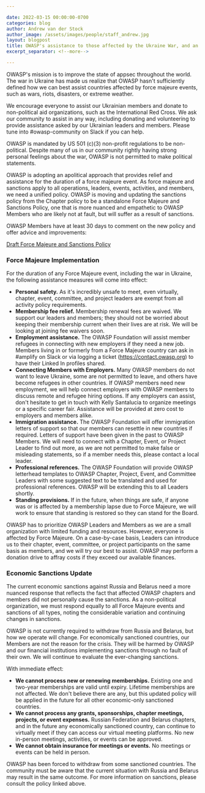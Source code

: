 ```yaml
---

date: 2022-03-15 00:00:00-0700
categories: blog
author: Andrew van der Stock
author_image: /assets/images/people/staff_andrew.jpg
layout: blogpost
title: OWASP's assistance to those affected by the Ukraine War, and an update on sanctions
excerpt_separator: <!--more-->

---
```


OWASP's mission is to improve the state of appsec throughout the world. The war in Ukraine has made us realize that OWASP hasn't sufficiently defined how we can best assist countries affected by force majeure events, such as wars, riots, disasters, or extreme weather.

We encourage everyone to assist our Ukrainian members and donate to non-political aid organizations, such as the International Red Cross. We ask our community to assist in any way, including donating and volunteering to provide assistance asked by our Ukrainian leaders and members. Please tune into #owasp-community on Slack if you can help.

OWASP is mandated by US 501 (c)(3) non-profit regulations to be non-political. Despite many of us in our community rightly having strong personal feelings about the war, OWASP is not permitted to make political statements.

<!--more-->

OWASP is adopting an apolitical approach that provides relief and assistance for the duration of a force majeure event. As force majeure and sanctions apply to all operations, leaders, events, activities, and members, we need a unified policy. OWASP is moving and updating the sanctions policy from the Chapter policy to be a standalone Force Majeure and Sanctions Policy, one that is more nuanced and empathetic to OWASP Members who are likely not at fault, but will suffer as a result of sanctions.

OWASP Members have at least 30 days to comment on the new policy and offer advice and improvements:

[Draft Force Majeure and Sanctions Policy](https://policy.owasp.org/operational/force-majeure-sanctions)

### Force Majeure Implementation

For the duration of any Force Majeure event, including the war in Ukraine, the following assistance measures will come into effect:

- **Personal safety.** As it's incredibly unsafe to meet, even virtually, chapter, event, committee, and project leaders are exempt from all activity policy requirements.
- **Membership fee relief.** Membership renewal fees are waived. We support our leaders and members; they should not be worried about keeping their membership current when their lives are at risk. We will be looking at joining fee waivers soon. 
- **Employment assistance.** The OWASP Foundation will assist member refugees in connecting with new employers if they need a new job. Members living in or formerly from a Force Majeure country can ask in #amplify on Slack or via logging a ticket (https://contact.owasp.org) to have their Linked In profiles shared.
- **Connecting Members with Employers.** Many OWASP members do not want to leave Ukraine, some are not permitted to leave, and others have become refugees in other countries. If OWASP members need new employment, we will help connect employers with OWASP members to discuss remote and refugee hiring options. If any employers can assist, don't hesitate to get in touch with Kelly Santalucia to organize meetings or a specific career fair. Assistance will be provided at zero cost to employers and members alike.
- **Immigration assistance.** The OWASP Foundation will offer immigration letters of support so that our members can resettle in new countries if required. Letters of support have been given in the past to OWASP Members. We will need to connect with a Chapter, Event, or Project Leader to find out more, as we are not permitted to make false or misleading statements, so if a member needs this, please contact a local leader.
- **Professional references.** The OWASP Foundation will provide OWASP letterhead templates to OWASP Chapter, Project, Event, and Committee Leaders with some suggested text to be translated and used for professional references. OWASP will be extending this to all Leaders shortly.
- **Standing provisions.** If in the future, when things are safe, if anyone was or is affected by a membership lapse due to Force Majeure, we will work to ensure that standing is restored so they can stand for the Board.

OWASP has to prioritize OWASP Leaders and Members as we are a small organization with limited funding and resources. However, everyone is affected by Force Majeure. On a case-by-case basis, Leaders can introduce us to their chapter, event, committee, or project participants on the same basis as members, and we will try our best to assist. OWASP may perform a donation drive to affray costs if they exceed our available finances.

### Economic Sanctions Update

The current economic sanctions against Russia and Belarus need a more nuanced response that reflects the fact that affected OWASP chapters and members did not personally cause the sanctions. As a non-political organization, we must respond equally to all Force Majeure events and sanctions of all types, noting the considerable variation and continuing changes in sanctions.

OWASP is not currently required to withdraw from Russia and Belarus, but how we operate will change. For economically sanctioned countries, our Members are not the reason for the crisis. They will be harmed by OWASP and our financial institutions implementing sanctions through no fault of their own. We will continue to evaluate the ever-changing sanctions.

With immediate effect:

- **We cannot process new or renewing memberships.** Existing one and two-year memberships are valid until expiry. Lifetime memberships are not affected. We don't believe there are any, but this updated policy will be applied in the future for all other economic-only sanctioned countries.
- **We cannot process any grants, sponsorships, chapter meetings, projects, or event expenses.** Russian Federation and Belarus chapters, and in the future any economically sanctioned country, can continue to virtually meet if they can access our virtual meeting platforms. No new in-person meetings, activities, or events can be approved.
- **We cannot obtain insurance for meetings or events.** No meetings or events can be held in person.

OWASP has been forced to withdraw from some sanctioned countries. The community must be aware that the current situation with Russia and Belarus may result in the same outcome. For more information on sanctions, please consult the policy linked above.
